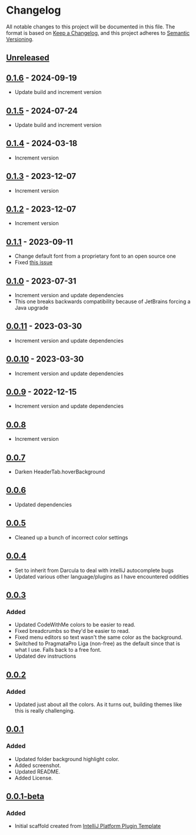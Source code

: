 # Changelog

All notable changes to this project will be documented in this file.
The format is based on [Keep a
Changelog](https://keepachangelog.com/en/1.0.0/), and this project
adheres to [Semantic Versioning](https://semver.org/spec/v2.0.0.html).

## [Unreleased]

## [0.1.6] - 2024-09-19

- Update build and increment version

## [0.1.5] - 2024-07-24

- Update build and increment version

## [0.1.4] - 2024-03-18

- Increment version

## [0.1.3] - 2023-12-07

- Increment version

## [0.1.2] - 2023-12-07

- Increment version

## [0.1.1] - 2023-09-11

- Change default font from a proprietary font to an open source one
- Fixed [this issue](https://github.com/smashedtoatoms/zenburn/issues/5)

## [0.1.0] - 2023-07-31

- Increment version and update dependencies
- This one breaks backwards compatibility because of JetBrains forcing a
  Java upgrade

## [0.0.11] - 2023-03-30

- Increment version and update dependencies

## [0.0.10] - 2023-03-30

- Increment version and update dependencies

## [0.0.9] - 2022-12-15

- Increment version and update dependencies

## [0.0.8]

- Increment version

## [0.0.7]

- Darken HeaderTab.hoverBackground

## [0.0.6]

- Updated dependencies

## [0.0.5]

- Cleaned up a bunch of incorrect color settings

## [0.0.4]

- Set to inherit from Darcula to deal with intelliJ autocomplete bugs
- Updated various other language/plugins as I have encountered oddities

## [0.0.3]

### Added

- Updated CodeWithMe colors to be easier to read.
- Fixed breadcrumbs so they'd be easier to read.
- Fixed menu editors so text wasn't the same color as the background.
- Switched to PragmataPro Liga (non-free) as the default since that is
  what I use. Falls back to a free font.
- Updated dev instructions

## [0.0.2]

### Added

- Updated just about all the colors. As it turns out, building themes
  like this is really challenging.

## [0.0.1]

### Added

- Updated folder background highlight color.
- Added screenshot.
- Updated README.
- Added License.

## [0.0.1-beta]

### Added

- Initial scaffold created from [IntelliJ Platform Plugin
  Template](https://github.com/JetBrains/intellij-platform-plugin-template)

[Unreleased]: https://github.com/smashedtoatoms/Zenburn/compare/v0.1.6...HEAD
[0.1.6]: https://github.com/smashedtoatoms/Zenburn/compare/v0.1.5...v0.1.6
[0.1.5]: https://github.com/smashedtoatoms/Zenburn/compare/v0.1.4...v0.1.5
[0.1.4]: https://github.com/smashedtoatoms/Zenburn/compare/v0.1.3...v0.1.4
[0.1.3]: https://github.com/smashedtoatoms/Zenburn/compare/v0.1.2...v0.1.3
[0.1.2]: https://github.com/smashedtoatoms/Zenburn/compare/v0.1.1...v0.1.2
[0.1.1]: https://github.com/smashedtoatoms/Zenburn/compare/v0.1.0...v0.1.1
[0.1.0]: https://github.com/smashedtoatoms/Zenburn/compare/v0.0.11...v0.1.0
[0.0.11]: https://github.com/smashedtoatoms/Zenburn/compare/v0.0.10...v0.0.11
[0.0.10]: https://github.com/smashedtoatoms/Zenburn/compare/v0.0.9...v0.0.10
[0.0.9]: https://github.com/smashedtoatoms/Zenburn/compare/v0.0.8...v0.0.9
[0.0.8]: https://github.com/smashedtoatoms/Zenburn/compare/v0.0.7...v0.0.8
[0.0.7]: https://github.com/smashedtoatoms/Zenburn/compare/v0.0.6...v0.0.7
[0.0.6]: https://github.com/smashedtoatoms/Zenburn/compare/v0.0.5...v0.0.6
[0.0.5]: https://github.com/smashedtoatoms/Zenburn/compare/v0.0.4...v0.0.5
[0.0.4]: https://github.com/smashedtoatoms/Zenburn/compare/v0.0.3...v0.0.4
[0.0.3]: https://github.com/smashedtoatoms/Zenburn/compare/v0.0.2...v0.0.3
[0.0.2]: https://github.com/smashedtoatoms/Zenburn/compare/v0.0.1...v0.0.2
[0.0.1]: https://github.com/smashedtoatoms/Zenburn/compare/v0.0.1-beta...v0.0.1
[0.0.1-beta]: https://github.com/smashedtoatoms/Zenburn/commits/v0.0.1-beta
